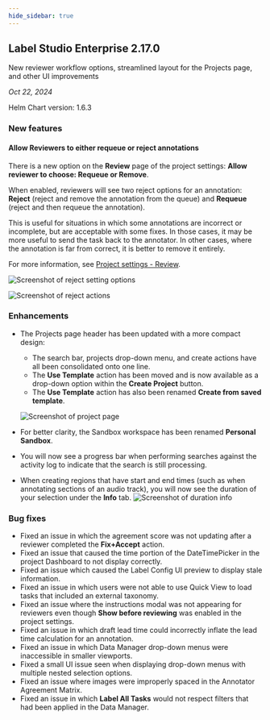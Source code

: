 ```yaml
---
hide_sidebar: true
---
```


## Label Studio Enterprise 2.17.0

<div class="onprem-highlight">New reviewer workflow options, streamlined layout for the Projects page, and other UI improvements </div>

*Oct 22, 2024*

Helm Chart version: 1.6.3

### New features

#### Allow Reviewers to either requeue or reject annotations

There is a new option on the **Review** page of the project settings: **Allow reviewer to choose: Requeue or Remove**.

When enabled, reviewers will see two reject options for an annotation: **Reject** (reject and remove the annotation from the queue) and **Requeue** (reject and then requeue the annotation).

This is useful for situations in which some annotations are incorrect or incomplete, but are acceptable with some fixes. In those cases, it may be more useful to send the task back to the annotator. In other cases, where the annotation is far from correct, it is better to remove it entirely. 

For more information, see [Project settings - Review](project_settings_lse#Review).

![Screenshot of reject setting options](/images/releases/2_17_0_review_settings.png)

![Screenshot of reject actions](/images/releases/2_17_0_review_actions.png)

### Enhancements

- The Projects page header has been updated with a more compact design:
    - The search bar, projects drop-down menu, and create actions have all been consolidated onto one line.
    - The **Use Template** action has been moved and is now available as a drop-down option within the **Create Project** button.
    - The **Use Template** action has also been renamed **Create from saved template**.

   ![Screenshot of project page](/images/releases/2_17_0_project_page.png) 
- For better clarity, the Sandbox workspace has been renamed **Personal Sandbox**.
- You will now see a progress bar when performing searches against the activity log to indicate that the search is still processing.
- When creating regions that have start and end times (such as when annotating sections of an audio track), you will now see the duration of your selection under the **Info** tab.
    ![Screenshot of duration info](/images/releases/2_17_0_duration.png)

### Bug fixes

- Fixed an issue in which the agreement score was not updating after a reviewer completed the **Fix+Accept** action.
- Fixed an issue that caused the time portion of the DateTimePicker in the project Dashboard to not display correctly.
- Fixed an issue which caused the Label Config UI preview to display stale information. 
- Fixed an issue in which users were not able to use Quick View to load tasks that included an external taxonomy.
- Fixed an issue where the instructions modal was not appearing for reviewers even though **Show before reviewing** was enabled in the project settings.
- Fixed an issue in which draft lead time could incorrectly inflate the lead time calculation for an annotation.
- Fixed an issue in which Data Manager drop-down menus were inaccessible in smaller viewports.
- Fixed a small UI issue seen when displaying drop-down menus with multiple nested selection options.
- Fixed an issue where images were improperly spaced in the Annotator Agreement Matrix.
- Fixed an issue in which **Label All Tasks** would not respect filters that had been applied in the Data Manager.

